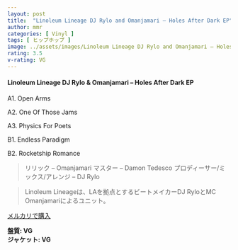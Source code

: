 ```yaml
---
layout: post
title:  "Linoleum Lineage DJ Rylo and Omanjamari – Holes After Dark EP"
author: mmr
categories: [ Vinyl ]
tags: [ ヒップホップ ]
image: ../assets/images/Linoleum Lineage DJ Rylo and Omanjamari – Holes After Dark EP.jpg
rating: 3.5
v-rating: VG
---
```


#### Linoleum Lineage DJ Rylo & Omanjamari – Holes After Dark EP

A1. Open Arms

A2. One Of Those Jams

A3. Physics For Poets

B1. Endless Paradigm

B2. Rocketship Romance

> リリック – Omanjamari
マスター – Damon Tedesco
プロディーサー/ミックス/アレンジ – DJ Rylo

> Linoleum Lineageは、LAを拠点とするビートメイカーDJ RyloとMC Omanjamariによるユニット。

[メルカリで購入](https://jp.mercari.com/item/m38371047573)

<div class="mt-4 mb-4 d-flex align-items-center">
<strong class="mr-1">盤質: VG</strong>
</div>
<div class="mt-4 mb-4 d-flex align-items-center">
<strong class="mr-1">ジャケット: VG</strong>
</div>
